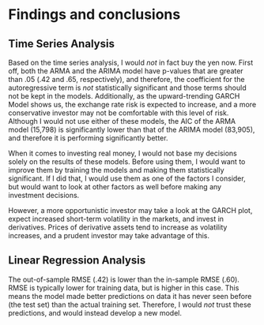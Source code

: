 # Findings and conclusions

## Time Series Analysis
Based on the time series analysis, I would *not* in fact buy the yen now.  First off, both the ARMA and the ARIMA model have p-values that are greater than .05 (.42 and .65, respectively), and therefore, the coefficient for the autoregressive term is *not* statistically significant and those terms should not be kept in the models.  Additionally, as the upward-trending GARCH Model shows us, the exchange rate risk is expected to increase, and a more conservative investor may not be comfortable with this level of risk.  Although I would not use either of these models, the AIC of the ARMA model (15,798) is significantly lower than that of the ARIMA model (83,905), and therefore it is performing significantly better.

When it comes to investing real money, I would not base my decisions solely on the results of these models.  Before using them, I would want to improve them by training the models and making them statistically significant.   If I did that, I would use them as one of the factors I consider, but would want to look at other factors as well before making any investment decisions.

However, a more opportunistic investor may take a look at the GARCH plot, expect increased short-term volatility in the markets, and invest in derivatives.  Prices of derivative assets tend to increase as volatility increases, and a prudent investor may take advantage of this.

## Linear Regression Analysis
The out-of-sample RMSE (.42) is lower than the in-sample RMSE (.60). RMSE is typically lower for training data, but is higher in this case. This means the model made better predictions on data it has never seen before (the test set) than the actual training set.  Therefore, I would *not* trust these predictions, and would instead develop a new model.
